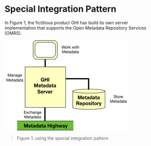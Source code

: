 <!-- SPDX-License-Identifier: CC-BY-4.0 -->
<!-- Copyright Contributors to the ODPi Egeria project. -->

# Special Integration Pattern

In Figure 1, the fictitious product GHI has build its own server
implementation that supports the
Open Metadata Repository Services (OMRS).

![Figure 1](special-integration-pattern-level-1.png)
> Figure 1: using the special integration pattern